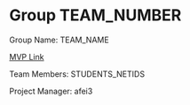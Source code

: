 # Group TEAM_NUMBER
Group Name: TEAM_NAME

[MVP Link](https://docs.google.com/document/d/1nGPf3Cc1ABE5lsECeQbQsY_5usplZs_x7RIbZqqN2Yc/edit?usp=sharing)

Team Members: STUDENTS_NETIDS

Project Manager: afei3
